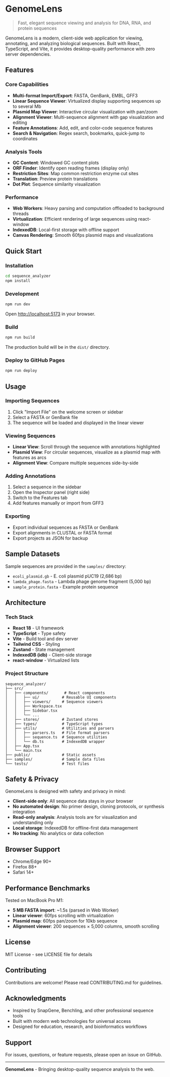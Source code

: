 # GenomeLens

> Fast, elegant sequence viewing and analysis for DNA, RNA, and protein sequences

GenomeLens is a modern, client-side web application for viewing, annotating, and analyzing biological sequences. Built with React, TypeScript, and Vite, it provides desktop-quality performance with zero server dependencies.

## Features

### Core Capabilities

- **Multi-format Import/Export**: FASTA, GenBank, EMBL, GFF3
- **Linear Sequence Viewer**: Virtualized display supporting sequences up to several Mb
- **Plasmid Map Viewer**: Interactive circular visualization with pan/zoom
- **Alignment Viewer**: Multi-sequence alignment with gap visualization and editing
- **Feature Annotations**: Add, edit, and color-code sequence features
- **Search & Navigation**: Regex search, bookmarks, quick-jump to coordinates

### Analysis Tools

- **GC Content**: Windowed GC content plots
- **ORF Finder**: Identify open reading frames (display only)
- **Restriction Sites**: Map common restriction enzyme cut sites
- **Translation**: Preview protein translations
- **Dot Plot**: Sequence similarity visualization

### Performance

- **Web Workers**: Heavy parsing and computation offloaded to background threads
- **Virtualization**: Efficient rendering of large sequences using react-window
- **IndexedDB**: Local-first storage with offline support
- **Canvas Rendering**: Smooth 60fps plasmid maps and visualizations

## Quick Start

### Installation

```bash
cd sequence_analyzer
npm install
```

### Development

```bash
npm run dev
```

Open [http://localhost:5173](http://localhost:5173) in your browser.

### Build

```bash
npm run build
```

The production build will be in the `dist/` directory.

### Deploy to GitHub Pages

```bash
npm run deploy
```

## Usage

### Importing Sequences

1. Click "Import File" on the welcome screen or sidebar
2. Select a FASTA or GenBank file
3. The sequence will be loaded and displayed in the linear viewer

### Viewing Sequences

- **Linear View**: Scroll through the sequence with annotations highlighted
- **Plasmid View**: For circular sequences, visualize as a plasmid map with features as arcs
- **Alignment View**: Compare multiple sequences side-by-side

### Adding Annotations

1. Select a sequence in the sidebar
2. Open the Inspector panel (right side)
3. Switch to the Features tab
4. Add features manually or import from GFF3

### Exporting

- Export individual sequences as FASTA or GenBank
- Export alignments in CLUSTAL or FASTA format
- Export projects as JSON for backup

## Sample Datasets

Sample sequences are provided in the `samples/` directory:

- `ecoli_plasmid.gb` - E. coli plasmid pUC19 (2,686 bp)
- `lambda_phage.fasta` - Lambda phage genome fragment (5,000 bp)
- `sample_protein.fasta` - Example protein sequence

## Architecture

### Tech Stack

- **React 18** - UI framework
- **TypeScript** - Type safety
- **Vite** - Build tool and dev server
- **Tailwind CSS** - Styling
- **Zustand** - State management
- **IndexedDB (idb)** - Client-side storage
- **react-window** - Virtualized lists

### Project Structure

```
sequence_analyzer/
├── src/
│   ├── components/       # React components
│   │   ├── ui/          # Reusable UI components
│   │   ├── viewers/     # Sequence viewers
│   │   ├── Workspace.tsx
│   │   ├── Sidebar.tsx
│   │   └── ...
│   ├── stores/          # Zustand stores
│   ├── types/           # TypeScript types
│   ├── utils/           # Utilities and parsers
│   │   ├── parsers.ts   # File format parsers
│   │   ├── sequence.ts  # Sequence utilities
│   │   └── db.ts        # IndexedDB wrapper
│   ├── App.tsx
│   └── main.tsx
├── public/              # Static assets
├── samples/             # Sample data files
└── tests/               # Test files
```

## Safety & Privacy

GenomeLens is designed with safety and privacy in mind:

- **Client-side only**: All sequence data stays in your browser
- **No automated design**: No primer design, cloning protocols, or synthesis integration
- **Read-only analysis**: Analysis tools are for visualization and understanding only
- **Local storage**: IndexedDB for offline-first data management
- **No tracking**: No analytics or data collection

## Browser Support

- Chrome/Edge 90+
- Firefox 88+
- Safari 14+

## Performance Benchmarks

Tested on MacBook Pro M1:

- **5 MB FASTA import**: ~1.5s (parsed in Web Worker)
- **Linear viewer**: 60fps scrolling with virtualization
- **Plasmid map**: 60fps pan/zoom for 10kb sequence
- **Alignment viewer**: 200 sequences × 5,000 columns, smooth scrolling

## License

MIT License - see LICENSE file for details

## Contributing

Contributions are welcome! Please read CONTRIBUTING.md for guidelines.

## Acknowledgments

- Inspired by SnapGene, Benchling, and other professional sequence tools
- Built with modern web technologies for universal access
- Designed for education, research, and bioinformatics workflows

## Support

For issues, questions, or feature requests, please open an issue on GitHub.

---

**GenomeLens** - Bringing desktop-quality sequence analysis to the web.




